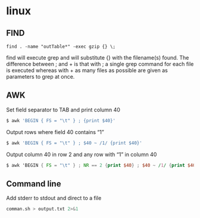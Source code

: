 # linux

## FIND
```
find . -name "outTable*" -exec gzip {} \;
```

find will execute grep and will substitute {} with the filename(s) found. The difference between ; and + is that with ; a single grep command for each file is executed whereas with + as many files as possible are given as parameters to grep at once.

## AWK

Set field separator to TAB and print column 40
```bash
$ awk 'BEGIN { FS = "\t" } ; {print $40}'
```

Output rows where field 40 contains “1”
```bash
$ awk 'BEGIN { FS = "\t" } ; $40 ~ /1/ {print $40}'
```

Output column 40 in row 2 and any row with “1” in column 40 
```awk
$ awk 'BEGIN { FS = "\t" } ; NR == 2 {print $40} ; $40 ~ /1/ {print $40}'
```

## Command line

Add stderr to stdout and direct to a file
```bash
comman.sh > output.txt 2>&1
```
